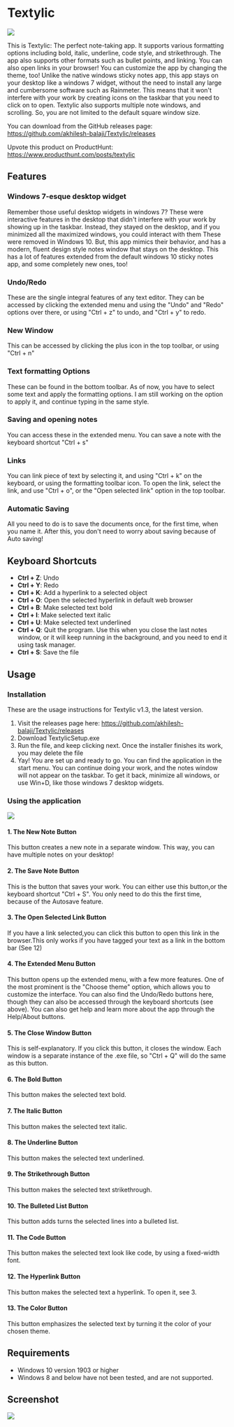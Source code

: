 # Textylic

![](https://github.com/akhilesh-balaji/Textylic/blob/master/images/mockups/Mockup.png?raw=true)

This is Textylic: The perfect note-taking app. It supports various formatting options including bold, italic, underline, code style, and strikethrough. The app also supports other formats such as bullet points, and linking. You can also open links in your browser! You can customize the app by changing the theme, too! Unlike the native windows sticky notes app, this app stays on your desktop like a windows 7 widget, without the need to install any large and cumbersome software such as Rainmeter. This means that it won't interfere with your work by creating icons on the taskbar that you need to click on to open. Textylic also supports  multiple note windows, and scrolling. So, you are not limited to the default square window size.

<!-- As of now, there are a few bugs. Here are a couple of the known bugs that I am working on fixing:
N/A -->

You can download from the GitHub releases page: https://github.com/akhilesh-balaji/Textylic/releases

Upvote this product on ProductHunt: https://www.producthunt.com/posts/textylic

## Features

### Windows 7-esque desktop widget
Remember those useful desktop widgets in windows 7? These were interactive features in the desktop that didn't interfere with your work by showing up in the taskbar. Instead, they stayed on the desktop, and if you minimized all the maximized windows, you could interact with them These were removed in Windows 10. But, this app mimics their behavior, and has a modern, fluent design style notes window that stays on the desktop. This has a lot of features extended from the default windows 10 sticky notes app, and some completely new ones, too!

### Undo/Redo
These are the single integral features of any text editor. They can be accessed by clicking the extended menu and using the "Undo" and "Redo" options over there, or using "Ctrl + z" to undo, and "Ctrl + y" to redo.

### New Window
This can be accessed by clicking the plus icon in the top toolbar, or using "Ctrl + n"

### Text formatting Options
These can be found in the bottom toolbar. As of now, you have to select some text and apply the formatting options. I am still working on the option to apply it, and continue typing in the same style.

### Saving and opening notes
You can access these in the extended menu. You can save a note with the keyboard shortcut "Ctrl + s"

### Links
You can link piece of text by selecting it, and using "Ctrl + k" on the keyboard, or using the formatting toolbar icon. To open the link, select the link, and use "Ctrl + o", or the "Open selected link" option in the top toolbar.

### Automatic Saving
All you need to do is to save the documents once, for the first time, when you name it. After this, you don't need to worry about saving because of Auto saving!

## Keyboard Shortcuts
- **Ctrl + Z**: Undo
- **Ctrl + Y**: Redo
- **Ctrl + K**: Add a hyperlink to a selected object
- **Ctrl + O**: Open the selected hyperlink in default web browser
- **Ctrl + B**: Make selected text bold
- **Ctrl + I**: Make selected text italic
- **Ctrl + U**: Make selected text underlined
- **Ctrl + Q**: Quit the program. Use this when you close the last notes window, or it will keep running in the background, and you need to end it using task manager.
- **Ctrl + S**: Save the file

## Usage
### Installation
These are the usage instructions for Textylic v1.3, the latest version.
1. Visit the releases page here: https://github.com/akhilesh-balaji/Textylic/releases
2. Download TextylicSetup.exe
3. Run the file, and keep clicking next. Once the installer finishes its work, you may delete the file
4. Yay! You are set up and ready to go. You can find the application in the start menu. You can continue doing your work, and the notes window will not appear on the taskbar. To get it back, minimize all windows, or use Win+D, like those windows 7 desktop widgets. 

### Using the application
![](https://github.com/akhilesh-balaji/Textylic/blob/master/Tutorial.png?raw=true)

#### 1. The **New Note** Button
This button creates a new note in a separate window. This way, you can have multiple notes on your desktop!

#### 2. The **Save Note** Button
This is the button that saves your work. You can either use this button,or the keyboard shortcut "Ctrl + S". You only need to do this the first time, because of the Autosave feature.

#### 3. The **Open Selected Link** Button
If you have a link selected,you can click this button to open this link in the browser.This only works if you have tagged your text as a link in the bottom bar (See 12)

#### 4. The **Extended Menu** Button
This button opens up the extended menu, with a few more features. One of the most prominent is the "Choose theme" option, which allows you to customize the interface. You can also find the Undo/Redo buttons here, though they can also be accessed through the keyboard shortcuts (see above). You can also get help and learn more about the app through the Help/About buttons.

#### 5. The **Close Window** Button
This is self-explanatory. If you click this button, it closes the window. Each window is a separate instance of the .exe file, so "Ctrl + Q" will do the same as this button.

#### 6. The **Bold** Button
This button makes the selected text bold.

#### 7. The **Italic** Button
This button makes the selected text italic.

#### 8. The **Underline** Button
This button makes the selected text underlined.

#### 9. The **Strikethrough** Button
This button makes the selected text strikethrough.

#### 10. The **Bulleted List** Button
This button adds turns the selected lines into a bulleted list.

#### 11. The **Code** Button
This button makes the selected text look like code, by using a fixed-width font.

#### 12. The **Hyperlink** Button
This button makes the selected text a hyperlink. To open it, see 3.

#### 13. The **Color** Button
This button emphasizes the selected text by turning it the color of your chosen theme.

## Requirements
- Windows 10 version 1903 or higher
- Windows 8 and below have not been tested, and are not supported.

<!-- ## Roadmap of Features/Bugs:
**Note:** If you have any features that are not on this list, or any bugs to report, please do not hesitate to create a new issue in the "Issues" tab above. The items which have a version number next to them are planned for that release number, the others will be updated soon. Stay tuned!

- 🐞Remove annoying spaces after opened file
- 💡Add automatic quitting when only one app is left -->

## Screenshot
![](https://github.com/akhilesh-balaji/Textylic/blob/master/images/screenshot.png?raw=true)